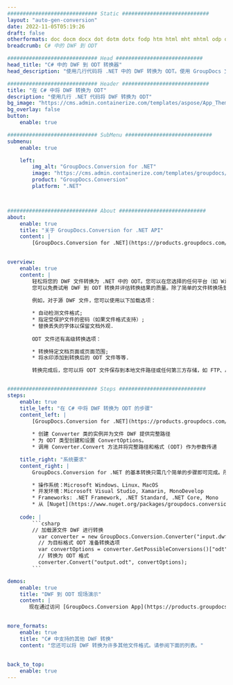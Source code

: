 ```yaml
---
############################# Static ############################
layout: "auto-gen-conversion"
date: 2022-11-05T05:19:26
draft: false
otherformats: doc docm docx dot dotm dotx fodp htm html mht mhtml odp odt otp pot potm potx pps ppsm ppsx ppt pptm pptx rtf
breadcrumb: C# 中的 DWF 到 ODT

############################# Head ############################
head_title: "C# 中的 DWF 到 ODT 转换器"
head_description: "使用几行代码将 .NET 中的 DWF 转换为 ODT。使用 GroupDocs 文档转换 API 转换 160 多种文件格式。"

############################# Header ############################
title: "在 C# 中将 DWF 转换为 ODT"
description: "使用几行 .NET 代码将 DWF 转换为 ODT"
bg_image: "https://cms.admin.containerize.com/templates/aspose/App_Themes/V3/images/bg/header1.png"
bg_overlay: false
button:
    enable: true

############################# SubMenu ############################
submenu:
    enable: true

    left:
        img_alt: "GroupDocs.Conversion for .NET"
        image: "https://cms.admin.containerize.com/templates/groupdocs/images/product-logos/90x90-noborder/groupdocs-conversion-net.png"
        product: "GroupDocs.Conversion"
        platform: ".NET"



############################# About ############################
about:
    enable: true
    title: "关于 GroupDocs.Conversion for .NET API"
    content: |
        [GroupDocs.Conversion for .NET](https://products.groupdocs.com/conversion/net/)可用于转换Microsoft Word、Excel、PowerPoint、PDF、Visio等格式。 GroupDocs.Conversion 是一个独立的 API，适用于需要高性能的后端和内部系统。它不依赖于任何软件，例如 Microsoft 或 Open Office。
    

overview:
    enable: true
    content: |
        轻松将您的 DWF 文件转换为 .NET 中的 ODT。您可以在您选择的任何平台（如 Windows、Linux、macOS）中仅使用几行 C# 代码行。
        您可以免费试用 DWF 到 ODT 转换并评估转换结果的质量。除了简单的文件转换场景，您还可以尝试更高级的选项来加载源 DWF 文件和保存输出 ODT 结果。 
        
        例如，对于源 DWF 文件，您可以使用以下加载选项：

        * 自动检测文件格式;
        * 指定受保护文件的密码（如果文件格式支持）;
        * 替换丢失的字体以保留文档外观.
        
        ODT 文件还有高级转换选项：

        * 转换特定文档页面或页面范围;
        * 将水印添加到转换后的 ODT 文件等等.

        转换完成后，您可以将 ODT 文件保存到本地文件路径或任何第三方存储，如 FTP、Amazon S3、Google Drive、Dropbox 等。请注意 - 将 DWF 转换为 ODT 无需安装任何额外的软件 - 如 MS Office、Open Office、Adobe Acrobat Reader 等。


############################# Steps ############################
steps:
    enable: true
    title_left: "在 C# 中将 DWF 转换为 ODT 的步骤"
    content_left: |
        [GroupDocs.Conversion for .NET](https://products.groupdocs.com/conversion/net/) 使开发人员只需几行代码即可轻松地将 DWF 文件转换为 ODT。
        
        * 创建 Converter 类的实例并为文件 DWF 提供完整路径
        * 为 ODT 类型创建和设置 ConvertOptions。
        * 调用 Converter.Convert 方法并将完整路径和格式 (ODT) 作为参数传递

    title_right: "系统要求"
    content_right: |
        GroupDocs.Conversion for .NET 的基本转换只需几个简单的步骤即可完成。所有主要平台和操作系统都支持我们的 API。在执行以下代码之前，请确保您的系统上安装了以下先决条件。

        * 操作系统：Microsoft Windows、Linux、MacOS
        * 开发环境：Microsoft Visual Studio, Xamarin, MonoDevelop
        * Frameworks: .NET Framework, .NET Standard, .NET Core, Mono
        * 从 [Nuget](https://www.nuget.org/packages/groupdocs.conversion) 获取最新的 GroupDocs.Conversion for .NET
         
    code: |
        ```csharp    
        // 加载源文件 DWF 进行转换
          var converter = new GroupDocs.Conversion.Converter("input.dwf");
          // 为目标格式 ODT 准备转换选项
          var convertOptions = converter.GetPossibleConversions()["odt"].ConvertOptions;
          // 转换为 ODT 格式
          converter.Convert("output.odt", convertOptions);
        ```

demos:
    enable: true
    title: "DWF 到 ODT 现场演示"
    content: |
       现在通过访问 [GroupDocs.Conversion App](https://products.groupdocs.app/conversion/family) 网站将 DWF 转换为 ODT。在线演示具有以下优点
          

more_formats:
    enable: true
    title: "C# 中支持的其他 DWF 转换"
    content: "您还可以将 DWF 转换为许多其他文件格式。请参阅下面的列表。"
       
       
back_to_top:
    enable: true
---
```

